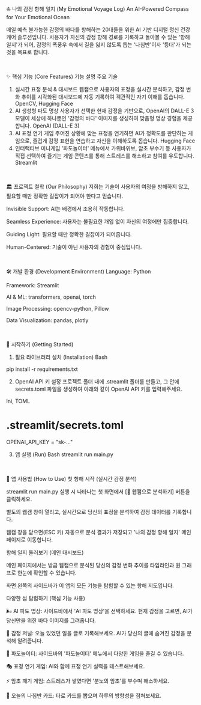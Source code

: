 ⛵ 나의 감정 항해 일지 (My Emotional Voyage Log)
An AI-Powered Compass for Your Emotional Ocean

 매일 예측 불가능한 감정의 바다를 항해하는 20대들을 위한 AI 기반 디지털 정신 건강 케어 솔루션입니다. 사용자가 자신의 감정 항해 경로를 기록하고 돌아볼 수 있는 '항해 일지'가 되어, 감정의 폭풍우 속에서 길을 잃지 않도록 돕는 '나침반'이자 '등대'가 되는 것을 목표로 합니다.

<br>

✨ 핵심 기능 (Core Features)
기능	설명	주요 기술
1. 실시간 표정 분석 & 대시보드	웹캠으로 사용자의 표정을 실시간 분석하고, 감정 변화 추이를 시각화된 대시보드에 자동 기록하여 객관적인 자기 이해를 돕습니다.	OpenCV, Hugging Face
2. AI 생성형 파도 명상	사용자가 선택한 현재 감정을 기반으로, OpenAI의 DALL-E 3 모델이 세상에 하나뿐인 '감정의 바다' 이미지를 생성하여 맞춤형 명상 경험을 제공합니다.	OpenAI (DALL-E 3)
3. AI 표정 연기 게임	주어진 상황에 맞는 표정을 연기하면 AI가 정확도를 판단하는 게임으로, 즐겁게 감정 표현을 연습하고 자신을 이해하도록 돕습니다.	Hugging Face
4. 인터랙티브 미니게임	'파도놀이터' 메뉴에서 가위바위보, 암초 부수기 등 사용자가 직접 선택하여 즐기는 게임 콘텐츠를 통해 스트레스를 해소하고 참여를 유도합니다.	Streamlit
<br>

🏛️ 프로젝트 철학 (Our Philosophy)
저희는 기술이 사용자의 여정을 방해하지 않고, 필요할 때만 정확한 길잡이가 되어야 한다고 믿습니다.

Invisible Support: AI는 배경에서 조용히 작동합니다.

Seamless Experience: 사용자는 불필요한 개입 없이 자신의 여정에만 집중합니다.

Guiding Light: 필요할 때만 정확한 길잡이가 되어줍니다.

Human-Centered: 기술이 아닌 사용자의 경험이 중심입니다.

<br>

🛠️ 개발 환경 (Development Environment)
Language: Python

Framework: Streamlit

AI & ML: transformers, openai, torch

Image Processing: opencv-python, Pillow

Data Visualization: pandas, plotly

<br>

🚀 시작하기 (Getting Started)
1. 필요 라이브러리 설치 (Installation)
Bash

pip install -r requirements.txt

2. OpenAI API 키 설정
프로젝트 폴더 내에 .streamlit 폴더를 만들고, 그 안에 secrets.toml 파일을 생성하여 아래와 같이 OpenAI API 키를 입력해주세요.

Ini, TOML
# .streamlit/secrets.toml
OPENAI_API_KEY = "sk-..."

3. 앱 실행 (Run)
Bash
streamlit run main.py

<br>

🧭 앱 사용법 (How to Use)
첫 항해 시작 (실시간 감정 분석)

streamlit run main.py 실행 시 나타나는 첫 화면에서 [🎥 웹캠으로 분석하기] 버튼을 클릭하세요.

별도의 웹캠 창이 열리고, 실시간으로 당신의 표정을 분석하여 감정 데이터를 기록합니다.

웹캠 창을 닫으면(ESC 키) 자동으로 분석 결과가 저장되고 '나의 감정 항해 일지' 메인 페이지로 이동합니다.

항해 일지 둘러보기 (메인 대시보드)

메인 페이지에서는 방금 웹캠으로 분석된 당신의 감정 변화 추이를 타임라인과 원 그래프로 한눈에 확인할 수 있습니다.

화면 왼쪽의 사이드바가 이 앱의 모든 기능을 탐험할 수 있는 항해 지도입니다.

다양한 섬 탐험하기 (핵심 기능 사용)

🌬️ AI 파도 명상: 사이드바에서 'AI 파도 명상'을 선택하세요. 현재 감정을 고르면, AI가 당신만을 위한 바다 이미지를 그려줍니다.

📓 감정 저널: 오늘 있었던 일을 글로 기록해보세요. AI가 당신의 글에 숨겨진 감정을 분석해 알려줍니다.

🌊 파도놀이터: 사이드바의 '파도놀이터' 메뉴에서 다양한 게임을 즐길 수 있습니다.

🎭 표정 연기 게임: AI와 함께 표정 연기 실력을 테스트해보세요.

⚡ 암초 깨기 게임: 스트레스가 쌓였다면 '분노의 암초'를 부수며 해소하세요.

🧭 오늘의 나침반 카드: 타로 카드를 뽑으며 하루의 방향성을 점쳐보세요.


